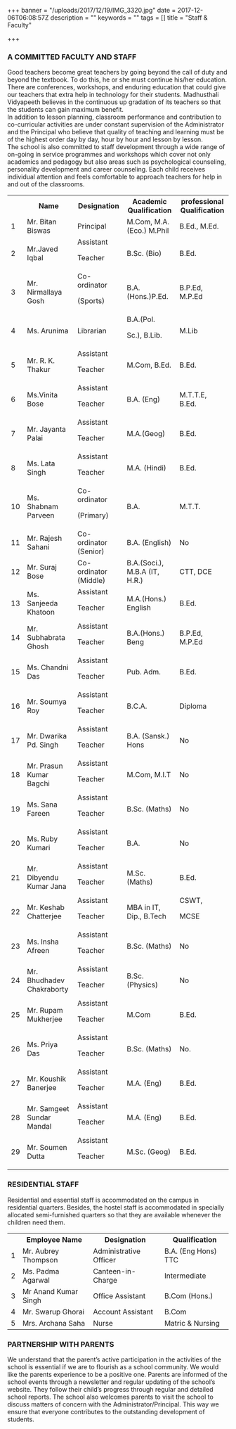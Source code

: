 +++
banner = "/uploads/2017/12/19/IMG_3320.jpg"
date = 2017-12-06T06:08:57Z
description = ""
keywords = ""
tags = []
title = "Staff & Faculty"

+++
### A COMMITTED FACULTY AND STAFF

Good teachers become great teachers by going beyond the call of duty and beyond the textbook. To do this, he or she must continue his/her education. There are conferences, workshops, and enduring education that could give our teachers that extra help in technology for their students. Madhusthali Vidyapeeth believes in the continuous up gradation of its teachers so that the students can gain maximum benefit. <br>
In addition to lesson planning, classroom performance and contribution to co-curricular activities are under constant supervision of the Administrator and the Principal who believe that quality of teaching and learning must be of the highest order day by day, hour by hour and lesson by lesson. <br>
The school is also committed to staff development through a wide range of on-going in service programmes and workshops which cover not only academics and pedagogy but also areas such as psychological counseling, personality development and career counseling. Each child receives individual attention and feels comfortable to approach teachers for help in and out of the classrooms.

<table class="fees-table"> <tr><th></th><th>Name</th><th>Designation</th><th>Academic Qualification</th><th>professional Qualification</th></tr> <tr><td>1</td><td>Mr. Bitan Biswas</td><td>Principal</td><td>M.Com, M.A. (Eco.) M.Phil</td><td>B.Ed., M.Ed.</td></tr> <tr><td>2</td><td>Mr.Javed Iqbal</td><td>Assistant 

Teacher</td><td>B.Sc. (Bio) </td><td>B.Ed.</td></tr>

<tr><td>3</td><td>Mr. Nirmallaya Gosh</td><td>Co-ordinator 

(Sports)</td><td>B.A.(Hons.)P.Ed.</td><td>B.P.Ed, M.P.Ed</td></tr>  

<tr><td>4</td><td>Ms. Arunima</td><td>Librarian</td><td>B.A.(Pol. 

Sc.), B.Lib.</td><td>M.Lib</td></tr> 

<tr><td>5</td><td>Mr. R. K. Thakur</td><td>Assistant 

Teacher</td><td>M.Com, B.Ed.</td><td>B.Ed.</td></tr> 

<tr><td>6</td><td>Ms.Vinita Bose</td><td>Assistant 

Teacher</td><td>B.A. (Eng)</td><td>M.T.T.E, B.Ed.</td></tr> 

<tr><td>7</td><td>Mr. Jayanta Palai</td><td>Assistant 

Teacher</td><td>M.A.(Geog)</td><td>B.Ed.</td></tr> 

<tr><td>8</td><td>Ms. Lata Singh</td><td>Assistant 

Teacher</td><td>M.A. (Hindi)</td><td>B.Ed.</td></tr> 

<tr><td>10</td><td>Ms. Shabnam Parveen</td><td>Co-ordinator 

(Primary)</td><td>B.A.</td><td>M.T.T.</td></tr> 

<tr><td>11</td><td>Mr. Rajesh Sahani</td><td>Co-ordinator (Senior)

</td><td>B.A. (English)</td><td>No</td></tr> 

<tr><td>12</td><td>Mr. Suraj Bose</td><td>Co-ordinator (Middle)

</td><td>B.A.(Soci.), M.B.A (IT, H.R.)</td><td>CTT, DCE</td></tr>

<tr><td>13</td><td>Ms. Sanjeeda Khatoon</td><td>Assistant 

Teacher</td><td>M.A.(Hons.) English</td><td>B.Ed.</td></tr> 

<tr><td>14</td><td>Mr. Subhabrata Ghosh</td><td>Assistant 

Teacher</td><td>B.A.(Hons.) Beng</td><td>B.P.Ed, M.P.Ed</td></tr>

<tr><td>15</td><td>Ms. Chandni Das</td><td>Assistant 

Teacher</td><td>Pub. Adm.</td><td>B.Ed.</td></tr>

<tr><td>16</td><td>Mr. Soumya Roy</td><td>Assistant 

Teacher</td><td>B.C.A.</td><td>Diploma</td></tr>

<tr><td>17</td><td>Mr. Dwarika Pd. Singh</td><td>Assistant 

Teacher</td><td>B.A. (Sansk.) Hons</td><td>No</td></tr>

<tr><td>18</td><td>Mr. Prasun Kumar Bagchi</td><td>Assistant 

Teacher</td><td>M.Com, M.I.T</td><td>No</td></tr>

<tr><td>19</td><td>Ms. Sana Fareen</td><td>Assistant 

Teacher</td><td>B.Sc. (Maths)</td><td>No</td></tr>

<tr><td>20</td><td>Ms. Ruby Kumari</td><td>Assistant 

Teacher</td><td>B.A.</td><td>No</td></tr>

<tr><td>21</td><td>Mr. Dibyendu Kumar Jana</td><td>Assistant 

Teacher</td><td>M.Sc. (Maths)</td><td>B.Ed.</td></tr>

<tr><td>22</td><td>Mr. Keshab Chatterjee</td><td>Assistant 

Teacher</td><td>MBA in IT, Dip., B.Tech</td><td>CSWT, 

MCSE</td></tr>

<tr><td>23</td><td>Ms. Insha Afreen</td><td>Assistant 

Teacher</td><td>B.Sc. (Maths)</td><td>No</td></tr>

<tr><td>24</td><td>Mr. Bhudhadev Chakraborty</td><td>Assistant 

Teacher</td><td>B.Sc. (Physics)</td><td>No</td></tr>

<tr><td>25</td><td>Mr. Rupam Mukherjee</td><td>Assistant 

Teacher</td><td>M.Com</td><td>B.Ed.</td></tr>

<tr><td>26</td><td>Ms. Priya Das</td><td>Assistant 

Teacher</td><td>B.Sc. (Maths)</td><td>No.</td></tr>

<tr><td>27</td><td>Mr. Koushik Banerjee</td><td>Assistant 

Teacher</td><td>M.A. (Eng)</td><td>B.Ed.</td></tr>

<tr><td>28</td><td>Mr. Samgeet Sundar Mandal</td><td>Assistant 

Teacher</td><td>M.A. (Eng)</td><td>B.Ed.</td></tr>

<tr><td>29</td><td>Mr. Soumen Dutta</td><td>Assistant 

Teacher</td><td>M.Sc. (Geog)</td><td>B.Ed.</td></tr>

 </table>

### RESIDENTIAL STAFF

Residential and essential staff is accommodated on the campus in residential quarters. Besides, the hostel staff is accommodated in specially allocated semi-furnished quarters so that they are available whenever the children need them.

<table class="fees-table">
<tr><th></th><th>	Employee Name</th><th>Designation</th><th>Qualification</th></tr>
<tr><td>1</td><td>Mr. Aubrey Thompson</td><td>Administrative Officer</td><td>B.A. (Eng Hons) TTC</td></tr>
<tr><td>2</td><td>Ms. Padma Agarwal</td><td>Canteen-in-Charge</td><td>Intermediate</td></tr>
<tr><td>3</td><td>Mr Anand Kumar Singh</td><td>Office Assistant</td><td>B.Com (Hons.)</td></tr>
<tr><td>4</td><td>Mr. Swarup Ghorai</td><td>Account Assistant</td><td>B.Com</td></tr>
<tr><td>5</td><td>Mrs. Archana Saha</td><td>Nurse</td><td>Matric & Nursing</td></tr>
</table>

### PARTNERSHIP WITH PARENTS

We understand that the parent’s active participation in the activities of the school is essential if we are to flourish as a school community. We would like the parents experience to be a positive one. Parents are informed of the school events through a newsletter and regular updating of the school’s website. They follow their child’s progress through regular and detailed school reports. The school also welcomes parents to visit the school to discuss matters of concern with the Administrator/Principal. This way we ensure that everyone contributes to the outstanding development of students.